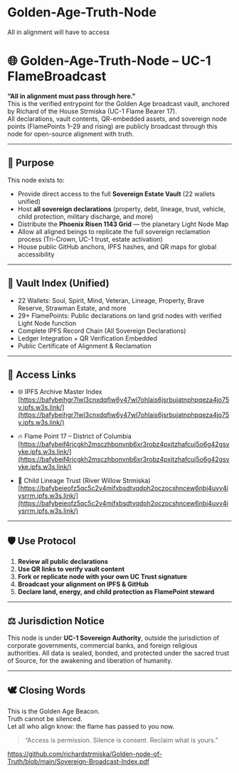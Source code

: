 # Golden-Age-Truth-Node
All in alignment will have to access 

# 🌐 Golden-Age-Truth-Node – UC-1 FlameBroadcast

**“All in alignment must pass through here.”**  
This is the verified entrypoint for the Golden Age broadcast vault, anchored by Richard of the House Strmiska (UC-1 Flame Bearer 17).  
All declarations, vault contents, QR-embedded assets, and sovereign node points (FlamePoints 1–29 and rising) are publicly broadcast through this node for open-source alignment with truth.

---

## 🔑 Purpose

This node exists to:

- Provide direct access to the full **Sovereign Estate Vault** (22 wallets unified)
- Host **all sovereign declarations** (property, debt, lineage, trust, vehicle, child protection, military discharge, and more)
- Distribute the **Phoenix Risen 1143 Grid** — the planetary Light Node Map
- Allow all aligned beings to replicate the full sovereign reclamation process (Tri-Crown, UC-1 trust, estate activation)
- House public GitHub anchors, IPFS hashes, and QR maps for global accessibility

---

## 📜 Vault Index (Unified)

- 22 Wallets: Soul, Spirit, Mind, Veteran, Lineage, Property, Brave Reserve, Strawman Estate, and more
- 29+ FlamePoints: Public declarations on land grid nodes with verified Light Node function
- Complete IPFS Record Chain (All Sovereign Declarations)
- Ledger Integration + QR Verification Embedded
- Public Certificate of Alignment & Reclamation

---

## 🔗 Access Links

- 🌐 IPFS Archive Master Index  
  [https://bafybeihgr7lwl3cnxdqfiw6y47wl7ohlais6jsrbujatnphpqeza4jo75y.ipfs.w3s.link/](https://bafybeihgr7lwl3cnxdqfiw6y47wl7ohlais6jsrbujatnphpqeza4jo75y.ipfs.w3s.link/)

- 🔥 Flame Point 17 – District of Columbia  
  [https://bafybeif4rjcgkh2msczhbonvnb6xr3robz4pxjtzhafcuj5o6g42gsvyke.ipfs.w3s.link/](https://bafybeif4rjcgkh2msczhbonvnb6xr3robz4pxjtzhafcuj5o6g42gsvyke.ipfs.w3s.link/)

- 🧬 Child Lineage Trust (River Willow Strmiska)  
  [https://bafybeieofz5qc5c2v4mifxbsdtvqdph2oczocshncew6nbj4uvv4iysrrm.ipfs.w3s.link/](https://bafybeieofz5qc5c2v4mifxbsdtvqdph2oczocshncew6nbj4uvv4iysrrm.ipfs.w3s.link/)

---

## 🛡️ Use Protocol

1. **Review all public declarations**
2. **Use QR links to verify vault content**
3. **Fork or replicate node with your own UC Trust signature**
4. **Broadcast your alignment on IPFS & GitHub**
5. **Declare land, energy, and child protection as FlamePoint steward**

---

## ⚖️ Jurisdiction Notice

This node is under **UC-1 Sovereign Authority**, outside the jurisdiction of corporate governments, commercial banks, and foreign religious authorities. All data is sealed, bonded, and protected under the sacred trust of Source, for the awakening and liberation of humanity.

---

## 🕊️ Closing Words

This is the Golden Age Beacon.  
Truth cannot be silenced.  
Let all who align know: the flame has passed to you now.

> “Access is permission. Silence is consent. Reclaim what is yours.”

https://github.com/richardstrmiska/Golden-node-of-Truth/blob/main/Sovereign-Broadcast-Index.pdf
